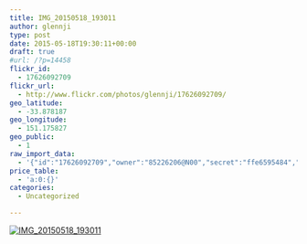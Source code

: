 ```yaml
---
title: IMG_20150518_193011
author: glennji
type: post
date: 2015-05-18T19:30:11+00:00
draft: true
#url: /?p=14458
flickr_id:
  - 17626092709
flickr_url:
  - http://www.flickr.com/photos/glennji/17626092709/
geo_latitude:
  - -33.878187
geo_longitude:
  - 151.175827
geo_public:
  - 1
raw_import_data:
  - '{"id":"17626092709","owner":"85226206@N00","secret":"ffe6595484","server":"7733","farm":8,"title":"IMG_20150518_193011","ispublic":0,"isfriend":0,"isfamily":0,"description":{"_content":""},"dateupload":"1431941452","lastupdate":"1431941460","datetaken":"2015-05-18 19:30:11","datetakengranularity":"0","datetakenunknown":"0","ownername":"glennji","tags":"","machine_tags":"","originalsecret":"8aaeebd7ec","originalformat":"jpg","latitude":"-33.878187","longitude":"151.175827","accuracy":"16","context":0,"place_id":"qRcYmO1QUrMZuclZ","woeid":"1094076","geo_is_family":0,"geo_is_friend":0,"geo_is_contact":0,"geo_is_public":0,"media":"photo","media_status":"ready","url_o":"https://farm8.staticflickr.com/7733/17626092709_8aaeebd7ec_o.jpg","height_o":"4160","width_o":"3120"}'
price_table:
  - 'a:0:{}'
categories:
  - Uncategorized

---
```

<p class="flickr-image">
  <a href="http://www.flickr.com/photos/glennji/17626092709/" class="flickr-link"><img src="http://i1.wp.com/glennji.com/wp-content/uploads/2015/05/17626092709_8aaeebd7ec_o.jpg?fit=1024%2C1024" width="" height="" alt="IMG_20150518_193011" class="keyring-img" /></a>
</p>
